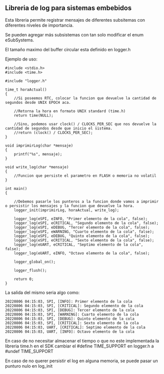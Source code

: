 ## Libreria de log para sistemas embebidos

Esta libreria permite registrar mensajes de diferentes subsitemas con diferentes niveles de importancia.

Se pueden agregar más subsistemas con tan solo modificar el enum eSubSystems.

El tamaño maximo del buffer circular esta definido en logger.h

Ejemplo de uso:

```
#include <stdio.h>
#include <time.h>

#include "logger.h"

time_t horaActual()
{
	//Si poseemos RTC, colocar la funcion que devuelve la cantidad de segundos desde UNIX EPOCH aca.
    
	//Retorna la hora en formato UNIX standard (time.h)
    return time(NULL);
    
    //Sino, podemos usar clock() / CLOCKS_PER_SEC que nos devuelve la cantidad de segundos desde que inicio el sistema.
    //return (clock() / CLOCKS_PER_SEC);
}

void imprimirLog(char *mensaje)
{
    printf("%s", mensaje);
}

void write_log(char *mensaje)
{
	//Funcion que persiste el parametro en FLASH o memoria no volatil
}

int main()
{

	//Debemos pasarle los punteros a la funcion donde vamos a imprimir o persistir los mensajes y la funcion que devuelve la hora.
    logger_init(imprimirLog, horaActual, write_log);

    logger_log(eSPI, eINFO, "Primer elemento de la cola", false);
    logger_log(eSPI, eCRITICAL, "Segundo elemento de la cola", false);
    logger_log(eSPI, eDEBUG, "Tercer elemento de la cola", false);
    logger_log(eSPI, eWARNING, "Cuarto elemento de la cola", false);
    logger_log(eSPI, eDEBUG, "Quinto elemento de la cola", false);
    logger_log(eSPI, eCRITICAL, "Sexto elemento de la cola", false);
    logger_log(eUART, eCRITICAL, "Septimo elemento de la cola", false);
    logger_log(eUART, eINFO, "Octavo elemento de la cola", false);
    
    logger_global_on();
    
    logger_flush();
    
    return 0;
}
```

La salida del mismo seria algo como:

```
20220806 04:15:03, SPI, [INFO]: Primer elemento de la cola
20220806 04:15:03, SPI, [CRITICAL]: Segundo elemento de la cola
20220806 04:15:03, SPI, [DEBUG]: Tercer elemento de la cola
20220806 04:15:03, SPI, [WARNING]: Cuarto elemento de la cola
20220806 04:15:03, SPI, [DEBUG]: Quinto elemento de la cola
20220806 04:15:03, SPI, [CRITICAL]: Sexto elemento de la cola
20220806 04:15:03, UART, [CRITICAL]: Septimo elemento de la cola
20220806 04:15:03, UART, [INFO]: Octavo elemento de la cola
```

En caso de no necesitar almacenar el tiempo o que no este implementada la libreria time.h en el SDK cambiar el #define TIME_SUPPORT en logger.h a #undef TIME_SUPPORT

En caso de no querer persistir el log en alguna memoria, se puede pasar un punturo nulo en log_init